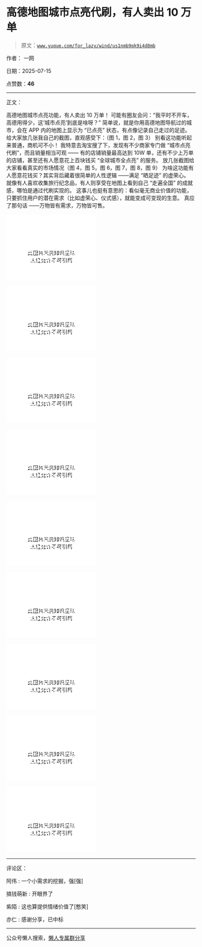 # 高德地图城市点亮代刷，有人卖出 10 万单

> 原文：[`www.yuque.com/for_lazy/wind/us1nmb9qk9i4d8mb`](https://www.yuque.com/for_lazy/wind/us1nmb9qk9i4d8mb)

作者： 一网

日期：2025-07-15

点赞数：**46**

* * *

正文：

高德地图城市点亮功能，有人卖出 10 万单！ 可能有圈友会问：“我平时不开车，高德用得少，这‘城市点亮’到底是啥呀？”
简单说，就是你用高德地图导航过的城市，会在 APP 内的地图上显示为 “已点亮” 状态，有点像记录自己走过的足迹。
给大家放几张我自己的截图，直观感受下：（图 1，图 2，图 3） 别看这功能听起来普通，商机可不小！ 我特意去淘宝搜了下，发现有不少商家专门做
“城市点亮代刷”，而且销量相当可观 —— 有的店铺销量最高达到 10W 单，还有不少上万单的店铺，甚至还有人愿意花上百块钱买 “全球城市全点亮” 的服务。
放几张截图给大家看看真实的市场情况（图 4，图 5，图 6，图 7，图 8，图 9） 为啥这功能有人愿意花钱买？其实背后藏着很简单的人性逻辑 ——满足 “晒足迹”
的虚荣心。 就像有人喜欢收集旅行纪念品，有人则享受在地图上看到自己 “走遍全国” 的成就感，哪怕是通过代刷实现的。
这事儿也挺有意思的：看似毫无商业价值的功能，只要抓住用户的潜在需求（比如虚荣心、仪式感），就能变成可变现的生意。 真应了那句话
——万物皆有需求，万物皆可售。

![](img/f3b47ae76427e245556b7b7fe01ba3c7.png "None")

![](img/4f74e6a9a2ef61e9f4483057187dc491.png "None")

![](img/d10618b5f0a66d93444f8fe8ab593b7b.png "None")

![](img/0c71ddd2cc2c846118ea6f189016236b.png "None")

![](img/22608fef04e33bd388c4c12a38bc2449.png "None")

![](img/4aec5c31f9d3fc6b54314c24d1a1e3ad.png "None")

![](img/0ddb61d7b5b7ae6736d86569a4c6ae39.png "None")

![](img/eda5e6bc46c53f20bac25a1b22edaee4.png "None")

![](img/b715f12ecf7de0142fc06721da6b2d34.png "None")

* * *

评论区：

阿伟 : 一个小需求的挖掘，强[强]

搞钱萌新 : 开眼界了

紫陌 : 这也算提供情绪价值了[憨笑]

亦仁 : 感谢分享，已中标

* * *

公众号懒人搜索，[懒人专属群分享](https://lazybook.fun/#/blog/group)